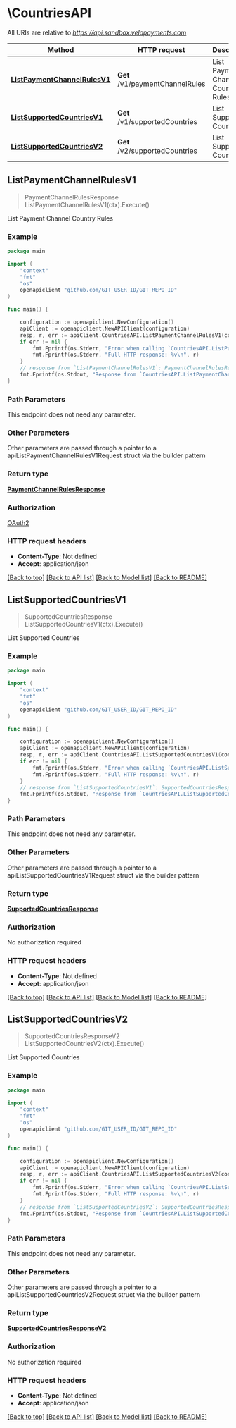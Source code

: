 # \CountriesAPI

All URIs are relative to *https://api.sandbox.velopayments.com*

Method | HTTP request | Description
------------- | ------------- | -------------
[**ListPaymentChannelRulesV1**](CountriesAPI.md#ListPaymentChannelRulesV1) | **Get** /v1/paymentChannelRules | List Payment Channel Country Rules
[**ListSupportedCountriesV1**](CountriesAPI.md#ListSupportedCountriesV1) | **Get** /v1/supportedCountries | List Supported Countries
[**ListSupportedCountriesV2**](CountriesAPI.md#ListSupportedCountriesV2) | **Get** /v2/supportedCountries | List Supported Countries



## ListPaymentChannelRulesV1

> PaymentChannelRulesResponse ListPaymentChannelRulesV1(ctx).Execute()

List Payment Channel Country Rules



### Example

```go
package main

import (
    "context"
    "fmt"
    "os"
    openapiclient "github.com/GIT_USER_ID/GIT_REPO_ID"
)

func main() {

    configuration := openapiclient.NewConfiguration()
    apiClient := openapiclient.NewAPIClient(configuration)
    resp, r, err := apiClient.CountriesAPI.ListPaymentChannelRulesV1(context.Background()).Execute()
    if err != nil {
        fmt.Fprintf(os.Stderr, "Error when calling `CountriesAPI.ListPaymentChannelRulesV1``: %v\n", err)
        fmt.Fprintf(os.Stderr, "Full HTTP response: %v\n", r)
    }
    // response from `ListPaymentChannelRulesV1`: PaymentChannelRulesResponse
    fmt.Fprintf(os.Stdout, "Response from `CountriesAPI.ListPaymentChannelRulesV1`: %v\n", resp)
}
```

### Path Parameters

This endpoint does not need any parameter.

### Other Parameters

Other parameters are passed through a pointer to a apiListPaymentChannelRulesV1Request struct via the builder pattern


### Return type

[**PaymentChannelRulesResponse**](PaymentChannelRulesResponse.md)

### Authorization

[OAuth2](../README.md#OAuth2)

### HTTP request headers

- **Content-Type**: Not defined
- **Accept**: application/json

[[Back to top]](#) [[Back to API list]](../README.md#documentation-for-api-endpoints)
[[Back to Model list]](../README.md#documentation-for-models)
[[Back to README]](../README.md)


## ListSupportedCountriesV1

> SupportedCountriesResponse ListSupportedCountriesV1(ctx).Execute()

List Supported Countries



### Example

```go
package main

import (
    "context"
    "fmt"
    "os"
    openapiclient "github.com/GIT_USER_ID/GIT_REPO_ID"
)

func main() {

    configuration := openapiclient.NewConfiguration()
    apiClient := openapiclient.NewAPIClient(configuration)
    resp, r, err := apiClient.CountriesAPI.ListSupportedCountriesV1(context.Background()).Execute()
    if err != nil {
        fmt.Fprintf(os.Stderr, "Error when calling `CountriesAPI.ListSupportedCountriesV1``: %v\n", err)
        fmt.Fprintf(os.Stderr, "Full HTTP response: %v\n", r)
    }
    // response from `ListSupportedCountriesV1`: SupportedCountriesResponse
    fmt.Fprintf(os.Stdout, "Response from `CountriesAPI.ListSupportedCountriesV1`: %v\n", resp)
}
```

### Path Parameters

This endpoint does not need any parameter.

### Other Parameters

Other parameters are passed through a pointer to a apiListSupportedCountriesV1Request struct via the builder pattern


### Return type

[**SupportedCountriesResponse**](SupportedCountriesResponse.md)

### Authorization

No authorization required

### HTTP request headers

- **Content-Type**: Not defined
- **Accept**: application/json

[[Back to top]](#) [[Back to API list]](../README.md#documentation-for-api-endpoints)
[[Back to Model list]](../README.md#documentation-for-models)
[[Back to README]](../README.md)


## ListSupportedCountriesV2

> SupportedCountriesResponseV2 ListSupportedCountriesV2(ctx).Execute()

List Supported Countries



### Example

```go
package main

import (
    "context"
    "fmt"
    "os"
    openapiclient "github.com/GIT_USER_ID/GIT_REPO_ID"
)

func main() {

    configuration := openapiclient.NewConfiguration()
    apiClient := openapiclient.NewAPIClient(configuration)
    resp, r, err := apiClient.CountriesAPI.ListSupportedCountriesV2(context.Background()).Execute()
    if err != nil {
        fmt.Fprintf(os.Stderr, "Error when calling `CountriesAPI.ListSupportedCountriesV2``: %v\n", err)
        fmt.Fprintf(os.Stderr, "Full HTTP response: %v\n", r)
    }
    // response from `ListSupportedCountriesV2`: SupportedCountriesResponseV2
    fmt.Fprintf(os.Stdout, "Response from `CountriesAPI.ListSupportedCountriesV2`: %v\n", resp)
}
```

### Path Parameters

This endpoint does not need any parameter.

### Other Parameters

Other parameters are passed through a pointer to a apiListSupportedCountriesV2Request struct via the builder pattern


### Return type

[**SupportedCountriesResponseV2**](SupportedCountriesResponseV2.md)

### Authorization

No authorization required

### HTTP request headers

- **Content-Type**: Not defined
- **Accept**: application/json

[[Back to top]](#) [[Back to API list]](../README.md#documentation-for-api-endpoints)
[[Back to Model list]](../README.md#documentation-for-models)
[[Back to README]](../README.md)

